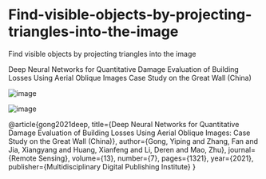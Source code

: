# Find-visible-objects-by-projecting-triangles-into-the-image
Find visible objects by projecting triangles into the image

Deep Neural Networks for Quantitative Damage Evaluation of Building Losses Using Aerial Oblique Images Case Study on the Great Wall (China)



![image](https://github.com/primegong/Find-visible-objects-by-projecting-triangles-into-the-image/raw/master/graphical_abstract.png?raw=true)


![image](https://github.com/primegong/Find-visible-objects-by-projecting-triangles-into-the-image/raw/master/framework.png?raw=true)


@article{gong2021deep,
  title={Deep Neural Networks for Quantitative Damage Evaluation of Building Losses Using Aerial Oblique Images: Case Study on the Great Wall (China)},
  author={Gong, Yiping and Zhang, Fan and Jia, Xiangyang and Huang, Xianfeng and Li, Deren and Mao, Zhu},
  journal={Remote Sensing},
  volume={13},
  number={7},
  pages={1321},
  year={2021},
  publisher={Multidisciplinary Digital Publishing Institute}
}
